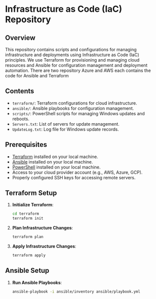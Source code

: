 # Infrastructure as Code (IaC) Repository

## Overview

This repository contains scripts and configurations for managing infrastructure and deployments using Infrastructure as Code (IaC) principles. We use Terraform for provisioning and managing cloud resources and Ansible for configuration management and deployment automation.
There are two repository Azure and AWS each contains the code for Ansible and Terraform
## Contents

- `terraform/`: Terraform configurations for cloud infrastructure.
- `ansible/`: Ansible playbooks for configuration management.
- `scripts/`: PowerShell scripts for managing Windows updates and reboots.
- `Servers.txt`: List of servers for update management.
- `UpdateLog.txt`: Log file for Windows update records.

## Prerequisites

- [Terraform](https://www.terraform.io/downloads.html) installed on your local machine.
- [Ansible](https://docs.ansible.com/ansible/latest/installation_guide/intro_installation.html) installed on your local machine.
- [PowerShell](https://docs.microsoft.com/en-us/powershell/scripting/install/installing-powershell) installed on your local machine.
- Access to your cloud provider account (e.g., AWS, Azure, GCP).
- Properly configured SSH keys for accessing remote servers.

## Terraform Setup

1. **Initialize Terraform**:

    ```sh
    cd terraform
    terraform init
    ```

2. **Plan Infrastructure Changes**:

    ```sh
    terraform plan
    ```

3. **Apply Infrastructure Changes**:

    ```sh
    terraform apply
    ```

## Ansible Setup

1. **Run Ansible Playbooks**:

    ```sh
    ansible-playbook -i ansible/inventory ansible/playbook.yml
    ```
